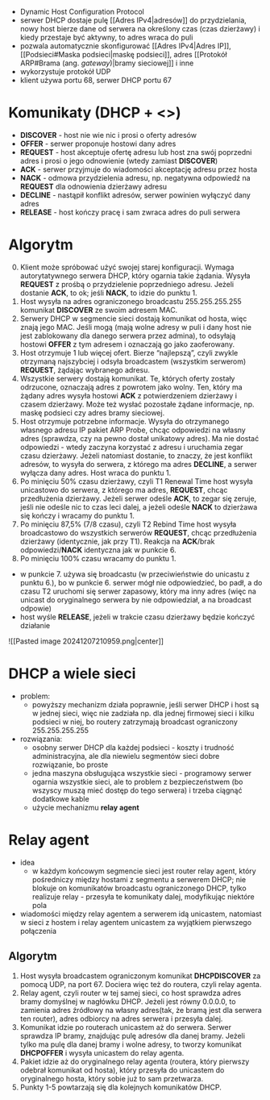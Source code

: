 
- Dynamic Host Configuration Protocol
- serwer DHCP dostaje pulę [[Adres IPv4|adresów]] do przydzielania, nowy host bierze dane od serwera na określony czas (czas dzierżawy) i kiedy przestaje być aktywny, to adres wraca do puli
- pozwala automatycznie skonfigurować [[Adres IPv4|Adres IP]], [[Podsieci#Maska podsieci|maskę podsieci]], adres [[Protokół ARP#Brama (ang. *gateway*)|bramy sieciowej]] i inne
- wykorzystuje protokół UDP
- klient używa portu 68, serwer DHCP portu 67

# Komunikaty (DHCP + <>)

- **DISCOVER** - host nie wie nic i prosi o oferty adresów
- **OFFER** - serwer proponuje hostowi dany adres
- **REQUEST** - host akceptuje ofertę adresu lub host zna swój poprzedni adres i prosi o jego odnowienie (wtedy zamiast **DISCOVER**)
- **ACK** - serwer przyjmuje do wiadomości akceptację adresu przez hosta
- **NACK** - odmowa przydzielenia adresu, np. negatywna odpowiedź na **REQUEST** dla odnowienia dzierżawy adresu
- **DECLINE** - nastąpił konflikt adresów, serwer powinien wyłączyć dany adres
- **RELEASE** - host kończy pracę i sam zwraca adres do puli serwera

# Algorytm

0. Klient może spróbować użyć swojej starej konfiguracji. Wymaga autorytatywnego serwera DHCP, który ogarnia takie żądania. Wysyła **REQUEST** z prośbą o przydzielenie poprzedniego adresu. Jeżeli dostanie **ACK**, to ok; jeśli **NACK**, to idzie do punktu 1.
1. Host wysyła na adres ograniczonego broadcastu 255.255.255.255 komunikat **DISCOVER** ze swoim adresem MAC.
2. Serwery DHCP w segmencie sieci dostają komunikat od hosta, więc znają jego MAC. Jeśli mogą (mają wolne adresy w puli i dany host nie jest zablokowany dla danego serwera przez admina), to odsyłają hostowi **OFFER** z tym adresem i oznaczają go jako zaoferowany.
3. Host otrzymuje 1 lub więcej ofert. Bierze “najlepszą”, czyli zwykle otrzymaną najszybciej i odsyła broadcastem (wszystkim serwerom) **REQUEST**, żądając wybranego adresu.
4. Wszystkie serwery dostają komunikat. Te, których oferty zostały odrzucone, oznaczają adres z powrotem jako wolny. Ten, który ma żądany adres wysyła hostowi **ACK** z potwierdzeniem dzierżawy i czasem dzierżawy. Może też wysłać pozostałe żądane informacje, np. maskę podsieci czy adres bramy sieciowej.
5. Host otrzymuje potrzebne informacje. Wysyła do otrzymanego własnego adresu IP pakiet ARP Probe, chcąc odpowiedzi na własny adres (sprawdza, czy na pewno dostał unikatowy adres). Ma nie dostać odpowiedzi - wtedy zaczyna korzystać z adresu i uruchamia zegar czasu dzierżawy. Jeżeli natomiast dostanie, to znaczy, że jest konflikt adresów, to wysyła do serwera, z którego ma adres **DECLINE**, a serwer wyłącza dany adres. Host wraca do punktu 1.
6. Po minięciu 50% czasu dzierżawy, czyli T1 Renewal Time host wysyła unicastowo do serwera, z którego ma adres, **REQUEST**, chcąc przedłużenia dzierżawy. Jeżeli serwer odeśle **ACK**, to zegar się zeruje, jeśli nie odeśle nic to czas leci dalej, a jeżeli odeśle **NACK** to dzierżawa się kończy i wracamy do punktu 1.
7. Po minięciu 87,5% (7/8 czasu), czyli T2 Rebind Time host wysyła broadcastowo do wszystkich serwerów **REQUEST**, chcąc przedłużenia dzierżawy (identycznie, jak przy T1). Reakcja na **ACK**/brak odpowiedzi/**NACK** identyczna jak w punkcie 6.
8. Po minięciu 100% czasu wracamy do punktu 1.

- w punkcie 7. używa się broadcastu (w przeciwieństwie do unicastu z punktu 6.), bo w punkcie 6. serwer mógł nie odpowiedzieć, bo padł, a do czasu T2 uruchomi się serwer zapasowy, który ma inny adres (więc na unicast do oryginalnego serwera by nie odpowiedział, a na broadcast odpowie)
- host wyśle **RELEASE**, jeżeli w trakcie czasu dzierżawy będzie kończyć działanie

![[Pasted image 20241207210959.png|center]]

# DHCP a wiele sieci

- problem: 
	- powyższy mechanizm działa poprawnie, jeśli serwer DHCP i host są w jednej sieci, więc nie zadziała np. dla jednej firmowej sieci i kilku podsieci w niej, bo routery zatrzymają broadcast ograniczony 255.255.255.255
- rozwiązania:
	- osobny serwer DHCP dla każdej podsieci - koszty i trudność administracyjna, ale dla niewielu segmentów sieci dobre rozwiązanie, bo proste
	- jedna maszyna obsługująca wszystkie sieci - programowy serwer ogarnia wszystkie sieci, ale to problem z bezpieczeństwem (bo wszyscy muszą mieć dostęp do tego serwera) i trzeba ciągnąć dodatkowe kable
	- użycie mechanizmu **relay agent**

# Relay agent

- idea
	-  w każdym końcowym segmencie sieci jest router relay agent, który pośredniczy między hostami z segmentu a serwerem DHCP; nie blokuje on komunikatów broadcastu ograniczonego DHCP, tylko realizuje relay - przesyła te komunikaty dalej, modyfikując niektóre pola
- wiadomości między relay agentem a serwerem idą unicastem, natomiast w sieci z hostem i relay agentem unicastem za wyjątkiem pierwszego połączenia
## Algorytm

1. Host wysyła broadcastem ograniczonym komunikat **DHCPDISCOVER** za pomocą UDP, na port 67. Dociera więc też do routera, czyli relay agenta.
2. Relay agent, czyli router w tej samej sieci, co host sprawdza adres bramy domyślnej w nagłówku DHCP. Jeżeli jest równy 0.0.0.0, to zamienia adres źródłowy na własny adres(tak, że bramą jest dla serwera ten router), adres odbiorcy na adres serwera i przesyła dalej.
3. Komunikat idzie po routerach unicastem aż do serwera. Serwer sprawdza IP bramy, znajdując pulę adresów dla danej bramy. Jeżeli tylko ma pulę dla danej bramy i wolne adresy, to tworzy komunikat **DHCPOFFER** i wysyła unicastem do relay agenta.
4. Pakiet idzie aż do oryginalnego relay agenta (routera, który pierwszy odebrał komunikat od hosta), który przesyła do unicastem do oryginalnego hosta, który sobie już to sam przetwarza.
5. Punkty 1-5 powtarzają się dla kolejnych komunikatów DHCP.

